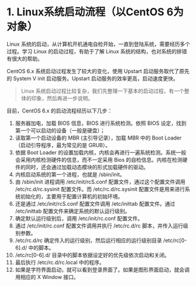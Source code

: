 # 1. Linux系统启动流程（以CentOS 6为对象）

Linux 系统的启动，从计算机开机通电自检开始，一直到登陆系统，需要经历多个过程。学习 Linux 的启动过程，有助于了解 Linux 系统的结构，也对系统的排错有很大的帮助。

CentOS 6.x 系统启动过程发生了较大的变化，使用 Upstart 启动服务取代了原先的 System V init 启动服务。Upstart 启动服务的效率更高，启动速度更快。

> Linux 系统启动过程比较复杂，我们先整理一下基本的启动过程，有一个整体的印象，然后再进一步说明。

目前，CentOS 6.x 的启动流程经历以下几步：

1. 服务器加电，加载 BIOS 信息，BIOS 进行系统检测。依照 BIOS 设定，找到第一个可以启动的设备（一般是硬盘）；
2. 读取第一个启动设备的 MBR (主引导记录），加载 MBR 中的 Boot Loader（启动引导程序，最为常见的是 GRUB）。
3. 依据 Boot Loader 的设置加载内核，内核会再进行一遍系统检测。系统一般会采用内核检测硬件的信息，而不一定采用 Bios 的自检信息。内核在检测硬件的同时，还会通过加载动态模块的形式加载硬件的驱动。
4. 内核启动系统的第一个进程，也就是 /sbin/init。
5. 由 /sbin/init 进程调用 /etc/init/rcS.conf 配置文件，通过这个配置文件调用  /etc/rc.d/rc.sysinit 配置文件。而 /etc/rc.d/rc.sysinit  配置文件是用来进行系统初始化的，主要用于配置计算机的初始环境。
6. 还是通过 /etc/init/rcS.conf 配置文件调用 /etc/inittab 配置文件。通过 /etc/inittab 配置文件来确定系统的默认运行级别。
7. 确定默认运行级别后，调用 /etc/init/rc.conf 配置文件。
8. 通过 /etc/init/rc.conf 配置文件调用并执行 /etc/rc.d/rc 脚本，并传入运行级别参数。
9. /etc/rc.d/rc 确定传入的运行级别，然后运行相应的运行级别目录 /etc/rc[0-6].d/ 中的脚本。
10. /etc/rc[0-6].d/ 目录中的脚本依据设定好的优先级依次启动和关闭。
11. 最后执行 /etc/rc.d/rc.local 中的程序。
12. 如果是字符界面启动，就可以看到登录界面了。如果是图形界面启动，就会调用相应的 X Window 接口。
